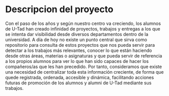 # Descripcion del proyecto

Con el paso de los años y según nuestro centro va creciendo, los alumnos de U-Tad
han creado infinidad de proyectos, trabajos y entregas a los que se intenta dar
visibilidad desde diversos departamentos dentro de la universidad. A día de hoy no
existe un punto central que sirva como repositorio para consulta de estos proyectos
que nos pueda servir para detectar a los trabajos más relevantes, conocer lo que están
haciendo desde otras áreas, materias o asignaturas y que pueda servir de referencia a
los propios alumnos para ver lo que han sido capaces de hacer los compañeros/as que
les han precedido.
Por tanto, consideramos que existe una necesidad de centralizar toda esta información
creciente, de forma que quede registrada, ordenada, accesible y dinámica, facilitando
acciones futuras de promoción de los alumnos y alumni de U-Tad mediante sus
trabajos.
